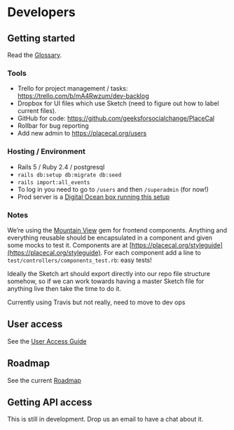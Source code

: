 # Developers

## Getting started

Read the [Glossary](glossary.md).

### Tools

* Trello for project management / tasks: https://trello.com/b/mA4Rwzum/dev-backlog 
* Dropbox for UI files which use Sketch \(need to figure out how to label current files\).
* GitHub for code: https://github.com/geeksforsocialchange/PlaceCal
* Rollbar for bug reporting
* Add new admin to https://placecal.org/users 

### Hosting / Environment

* Rails 5 / Ruby 2.4 / postgresql
* `rails db:setup db:migrate db:seed`
* `rails import:all_events`
* To log in you need to go to `/users` and then `/superadmin` \(for now!\)
* Prod server is a [Digital Ocean box running this setup](https://gist.github.com/kimadactyl/5c277d2698f754edf3daa5fd84488851)

### Notes

We’re using the [Mountain View](https://github.com/devnacho/mountain_view) gem for frontend components. Anything and everything reusable should be encapsulated in a component and given some mocks to test it. Components are at [https://placecal.org/styleguide](https://placecal.org/styleguide).  For each component add a line to `test/controllers/components_test.rb`: easy tests!

Ideally the Sketch art should export directly into our repo file structure somehow, so if we can work towards having a master Sketch file for anything live then take the time to do it.

Currently using Travis but not really, need to move to dev ops

## User access

See the [User Access Guide](developers/user-access.md)

## Roadmap

See the current [Roadmap](developers/roadmap.md)

## Getting API access

This is still in development. Drop us an email to have a chat about it.